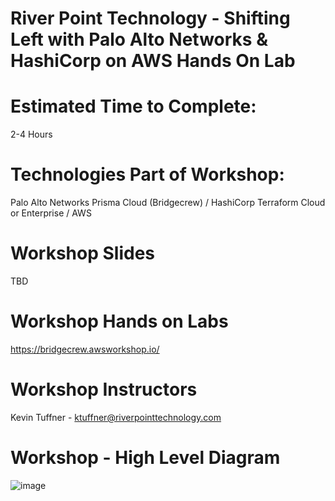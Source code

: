 # River Point Technology - Shifting Left with Palo Alto Networks & HashiCorp on AWS Hands On Lab

# Estimated Time to Complete:
2-4 Hours

# Technologies Part of Workshop:
Palo Alto Networks Prisma Cloud (Bridgecrew) / HashiCorp Terraform Cloud or Enterprise / AWS

# Workshop Slides
TBD

# Workshop Hands on Labs
https://bridgecrew.awsworkshop.io/

# Workshop Instructors
Kevin Tuffner - ktuffner@riverpointtechnology.com


# Workshop - High Level Diagram
![image](https://user-images.githubusercontent.com/97000524/147890701-e2d5fe60-13bc-49a6-9e60-657cc5e4cd80.png)



